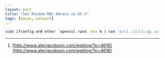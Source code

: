 ```yaml
---
layout: post
title: "Set Random MAC Adress on OS X"
tags: [macos, network]
---
```


```bash
sudo ifconfig en0 ether `openssl rand -hex 6 | sed 's/\(..\)/\1:/g; s/.$//'`
```

---
1. [http://www.alecjacobson.com/weblog/?p=4616](http://www.alecjacobson.com/weblog/?p=4616)
